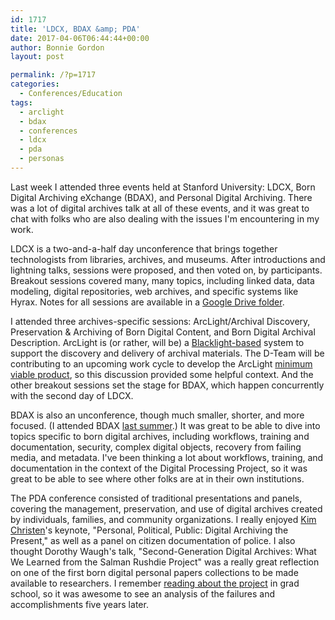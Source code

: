 ```yaml
---
id: 1717
title: 'LDCX, BDAX &amp; PDA'
date: 2017-04-06T06:44:44+00:00
author: Bonnie Gordon
layout: post

permalink: /?p=1717
categories:
  - Conferences/Education
tags:
  - arclight
  - bdax
  - conferences
  - ldcx
  - pda
  - personas
---
```

Last week I attended three events held at Stanford University: LDCX, Born Digital Archiving eXchange (BDAX), and Personal Digital Archiving. There was a lot of digital archives talk at all of these events, and it was great to chat with folks who are also dealing with the issues I'm encountering in my work.

<!--more-->

LDCX is a two-and-a-half day unconference that brings together technologists from libraries, archives, and museums. After introductions and lightning talks, sessions were proposed, and then voted on, by participants. Breakout sessions covered many, many topics, including linked data, data modeling, digital repositories, web archives, and specific systems like Hyrax. Notes for all sessions are available in a [Google Drive folder](https://drive.google.com/drive/folders/0B_fgfW9cr-vrS2VXWkhmVGlnLWM).

I attended three archives-specific sessions: ArcLight/Archival Discovery, Preservation & Archiving of Born Digital Content, and Born Digital Archival Description. ArcLight is (or rather, will be) a [Blacklight-based](https://github.com/projectblacklight/blacklight) system to support the discovery and delivery of archival materials. The D-Team will be contributing to an upcoming work cycle to develop the ArcLight [minimum viable product](https://en.wikipedia.org/wiki/Minimum_viable_product), so this discussion provided some helpful context. And the other breakout sessions set the stage for BDAX, which happen concurrently with the second day of LDCX.

BDAX is also an unconference, though much smaller, shorter, and more focused. (I attended BDAX [last summer](http://blog.rockarch.org/?p=1592).) It was great to be able to dive into topics specific to born digital archives, including workflows, training and documentation, security, complex digital objects, recovery from failing media, and metadata. I've been thinking a lot about workflows, training, and documentation in the context of the Digital Processing Project, so it was great to be able to see where other folks are at in their own institutions.

The PDA conference consisted of traditional presentations and panels, covering the management, preservation, and use of digital archives created by individuals, families, and community organizations. I really enjoyed [Kim Christen](https://twitter.com/mukurtu)'s keynote, "Personal, Political, Public: Digital Archiving the Present," as well as a panel on citizen documentation of police. I also thought Dorothy Waugh's talk, "Second-Generation Digital Archives: What We Learned from the Salman Rushdie Project" was a really great reflection on one of the first born digital personal papers collections to be made available to researchers. I remember [reading about the project](http://archivaria.ca/index.php/archivaria/article/view/13360) in grad school, so it was awesome to see an analysis of the failures and accomplishments five years later.